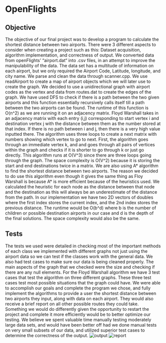 # OpenFlights
## Objective
The objective of our final project was to develop a program to calculate the shortest distance between two airports. There were 3 different aspects to consider when creating a project such as this: Dataset acquisition, algorithm implementation, and correctness of output. We converted data from openFlights’ “airport.dat“ into .csv files, in an attempt to improve the manipulability of the data. The data set has a multitude of information on each airport, but we only required the Airport Code, Latitude, longitude, and city name. We parse and clean the data through scanner.cpp. We use readAirport to create a map of airport objects which we will later use to create the graph. We decided to use a unidirectional graph with airport codes as the vertex and data from routes.dat to create the edges of the graph.
We have used DFS to check if there is a path between the two given airports and this function essentially recursively calls itself till a path between the two airports can be found. The runtime of this function is O(n^2) as we are running it on an adjacency matrix. 
Floyd Warshall takes in an adjacency matrix with each entry (i,j) corresponding to start vertex i and destination vertex j with the distance between them as the number stored at that index. If there is no path between i and j, then there is a very high value inputted there. The algorithm uses three loops to create a next matrix with numbers showing which vertex to go to next. First, the algorithm goes through an immediate vertex k, and and goes through all pairs of vertices within the graph and checks if it is shorter to go through k or just go directly. This algorithm runs at O(V^3) since there are three loops going through the graph. The space complexity is O(V^2) because it is storing the start and end destinations twice in a matrix.
We are also using A* algorithm to find the shortest distance between two airports. The reason we decided to do use this algorithm even though it gives the same thing as Floy Warshall is because A* is more efficient because of the heuristics used. We calculated the heuristic for each node as the distance between that node and the destination as this will always be an underestimate of the distance from the path. In our implementation we have two 2D vectors of doubles where the first index stores the current index, and the 2nd index stores the previous distance. The runtime would be O(b^d) where b is the number of children or possible destination airports in our case and d is the depth of the final solutions. The space complexity would also be the same.
## Tests
The tests we used were detailed in checking most of the important methods of each class we implemented with different graphs not just using the airport data so we can test if the classes work with the general data. We also had test cases to make sure our data is being cleaned properly. The main aspects of the graph that we checked were the size and checking if there are any null elements. For the Floyd Warshall algorithm we have 3 test cases that test the algorithm on three different graphs. These three test cases test most possible situations that the graph could have.
We were able to accomplish our goals and complete the program we chose, and fully implement the algorithms to provide a user the shortest distance between two airports they input, along with data on each airport. They would also receive a brief report on all other possible routes they could take. Something we would do differently given the opportunity to restart the project and complete it more efficiently would be to better optimize our testing. We believe we spent valuable time manually testing moderately large data sets, and would have been better off had we done manual tests on very small subsets of our data, and utilized superior test cases to determine the correctness of the output.
![output](https://user-images.githubusercontent.com/90521146/207242302-9a49b51e-5614-4001-80e0-e580c90ca04a.png)
![report](https://user-images.githubusercontent.com/90521146/207242303-cdae9c3d-7e7d-460d-ad08-eeca8a99451e.png)
